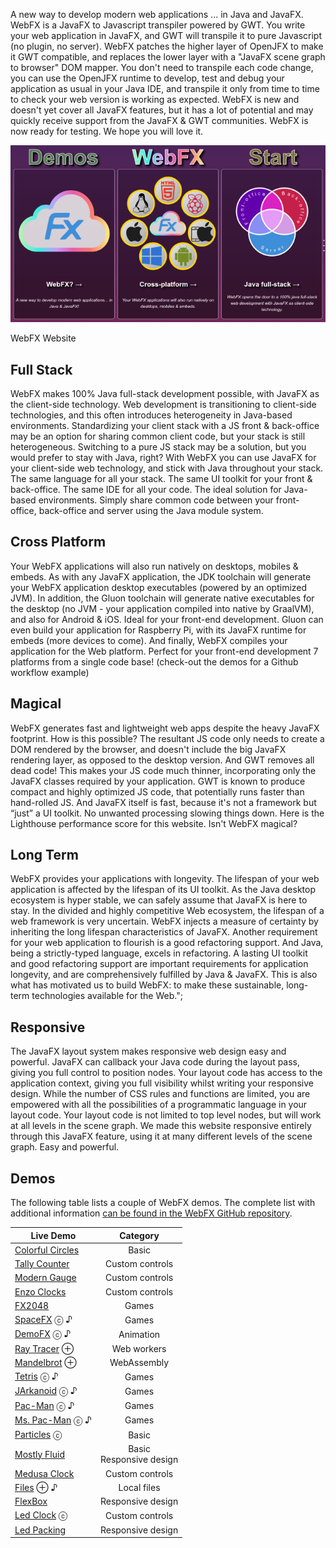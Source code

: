 A new way to develop modern web applications ... in Java and JavaFX. WebFX is a JavaFX to Javascript transpiler powered by GWT. You write your web application in JavaFX, and GWT will transpile it to pure Javascript (no plugin, no server). WebFX patches the higher layer of OpenJFX to make it GWT compatible, and replaces the lower layer with a "JavaFX scene graph to browser" DOM mapper. You don't need to transpile each code change, you can use the OpenJFX runtime to develop, test and debug your application as usual in your Java IDE, and transpile it only from time to time to check your web version is working as expected. WebFX is new and doesn't yet cover all JavaFX features, but it has a lot of potential and may quickly receive support from the JavaFX & GWT communities. WebFX is now ready for testing. We hope you will love it.

![WebFX Website](website.png)

WebFX Website

## Full Stack

WebFX makes 100% Java full-stack development possible, with JavaFX as the client-side technology. Web development is transitioning to client-side technologies, and this often introduces heterogeneity in Java-based environments. Standardizing your client stack with a JS front & back-office may be an option for sharing common client code, but your stack is still heterogeneous. Switching to a pure JS stack may be a solution, but you would prefer to stay with Java, right? With WebFX you can use JavaFX for your client-side web technology, and stick with Java throughout your stack. The same language for all your stack. The same UI toolkit for your front & back-office. The same IDE for all your code. The ideal solution for Java-based environments. Simply share common code between your front-office, back-office and server using the Java module system.

## Cross Platform
Your WebFX applications will also run natively on desktops, mobiles & embeds. As with any JavaFX application, the JDK toolchain will generate your WebFX application desktop executables (powered by an optimized JVM). In addition, the Gluon toolchain will generate native executables for the desktop (no JVM - your application compiled into native by GraalVM), and also for Android & iOS. Ideal for your front-end development. Gluon can even build your application for Raspberry Pi, with its JavaFX runtime for embeds (more devices to come). And finally, WebFX compiles your application for the Web platform. Perfect for your front-end development 7 platforms from a single code base! (check-out the demos for a Github workflow example)


## Magical

WebFX generates fast and lightweight web apps despite the heavy JavaFX footprint. How is this possible? The resultant JS code only needs to create a DOM rendered by the browser, and doesn't include the big JavaFX rendering layer, as opposed to the desktop version. And GWT removes all dead code! This makes your JS code much thinner, incorporating only the JavaFX classes required by your application. GWT is known to produce compact and highly optimized JS code, that potentially runs faster than hand-rolled JS. And JavaFX itself is fast, because it's not a framework but &ldquo;just&rdquo; a UI toolkit. No unwanted processing slowing things down. Here is the Lighthouse performance score for this website. Isn't WebFX magical?

## Long Term

WebFX provides your applications with longevity. The lifespan of your web application is affected by the lifespan of its UI toolkit. As the Java desktop ecosystem is hyper stable, we can safely assume that JavaFX is here to stay. In the divided and highly competitive Web ecosystem, the lifespan of a web framework is very uncertain. WebFX injects a measure of certainty by inheriting the long lifespan characteristics of JavaFX. Another requirement for your web application to flourish is a good refactoring support. And Java, being a strictly-typed language, excels in refactoring. A lasting UI toolkit and good refactoring support are important requirements for application longevity, and are comprehensively fulfilled by Java & JavaFX. This is also what has motivated us to build WebFX: to make these sustainable, long-term technologies available for the Web.";

## Responsive

The JavaFX layout system makes responsive web design easy and powerful. JavaFX can callback your Java code during the layout pass, giving you full control to position nodes. Your layout code has access to the application context, giving you full visibility whilst writing your responsive design. While the number of CSS rules and functions are limited, you are empowered with all the possibilities of a programmatic language in your layout code. Your layout code is not limited to top level nodes, but will work at all levels in the scene graph. We made this website responsive entirely through this JavaFX feature, using it at many different levels of the scene graph. Easy and powerful.

## Demos

The following table lists a couple of WebFX demos. The complete list with additional information [can be found in the WebFX GitHub repository](https://github.com/webfx-demos).

| Live Demo                                             |          Category           | 
|-------------------------------------------------------|:---------------------------:|
| [Colorful Circles](https://colorfulcircles.webfx.dev) |            Basic            |
| [Tally Counter](https://tallycounter.webfx.dev)       |       Custom controls       |
| [Modern Gauge](https://moderngauge.webfx.dev)         |       Custom controls       |
| [Enzo Clocks](https://enzoclocks.webfx.dev)           |       Custom controls       |
| [FX2048](https://fx2048.webfx.dev)                    |            Games            |
| [SpaceFX](https://spacefx.webfx.dev) ⓒ ♪              |            Games            |
| [DemoFX](https://demofx.webfx.dev) ⓒ ♪                |          Animation          |
| [Ray Tracer](https://raytracer.webfx.dev) ⊕           |         Web workers         | 
| [Mandelbrot](https://mandelbrot.webfx.dev) ⊕          |         WebAssembly         | 
| [Tetris](https://tetris.webfx.dev) ⓒ ♪                |            Games            |
| [JArkanoid](https://jarkanoid.webfx.dev) ⓒ ♪          |            Games            |
| [Pac-Man](https://pacman.webfx.dev) ⓒ ♪               |            Games            |
| [Ms. Pac-Man](https://mspacman.webfx.dev) ⓒ ♪         |            Games            |
| [Particles](https://particles.webfx.dev) ⓒ            |            Basic            |
| [Mostly Fluid](https://mostlyfluid.webfx.dev)           | Basic<br/>Responsive design | 
| [Medusa Clock](https://medusaclock.webfx.dev)         |       Custom controls       |
| [Files](https://files.webfx.dev) ⊕ ♪                    |         Local files         |
| [FlexBox](https://flexbox.webfx.dev)                    |      Responsive design      |
| [Led Clock](https://ledclock.webfx.dev) ⓒ               |       Custom controls       |
| [Led Packing](https://ledpacking.webfx.dev)             |      Responsive design      | 
